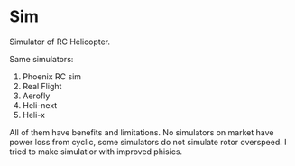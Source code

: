 # Sim
Simulator of RC Helicopter.

Same simulators:
1) Phoenix RC sim
2) Real Flight
3) Aerofly
4) Heli-next
5) Heli-x

All of them have benefits and limitations. No simulators on market have power loss from cyclic, some simulators do not simulate rotor overspeed. I tried to make simulatior with improved phisics. 


